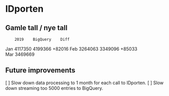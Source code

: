 # IDporten


## Gamle tall / nye tall

        2019    BigQuery    Diff
Jan 4117350     4199366     +82016
Feb 3264063     3349096     +85033  
Mar 3469669     





## Future improvements

[  ] Slow down data processing to  1 month for each call to IDporten.
[  ] Slow down streaming too 5000 entries to BigQuery.
